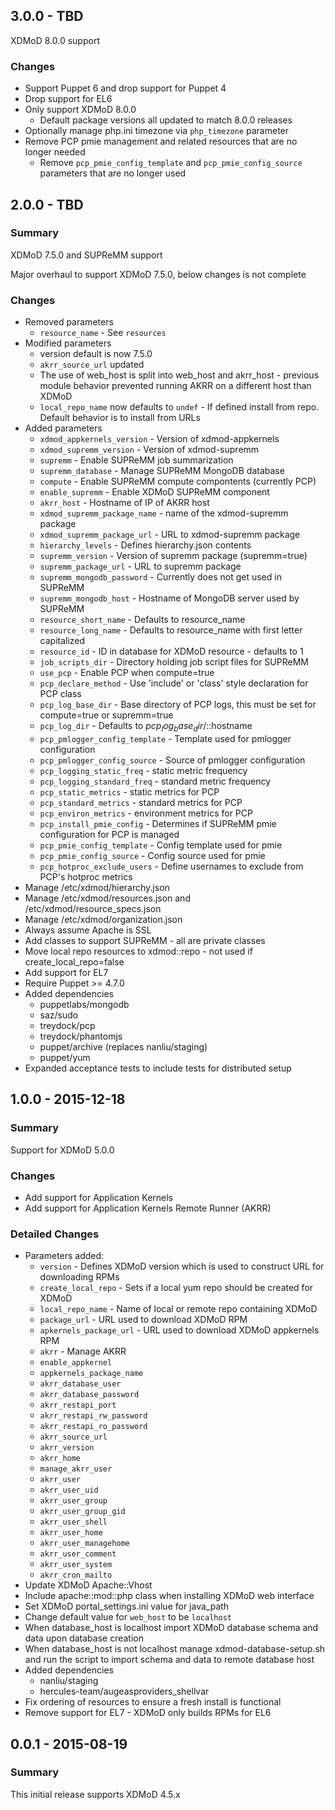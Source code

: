 ## 3.0.0 - TBD

XDMoD 8.0.0 support

### Changes

* Support Puppet 6 and drop support for Puppet 4
* Drop support for EL6
* Only support XDMoD 8.0.0
  * Default package versions all updated to match 8.0.0 releases
* Optionally manage php.ini timezone via `php_timezone` parameter
* Remove PCP pmie management and related resources that are no longer needed
  * Remove `pcp_pmie_config_template` and `pcp_pmie_config_source` parameters that are no longer used

## 2.0.0 - TBD

### Summary

XDMoD 7.5.0 and SUPReMM support

Major overhaul to support XDMoD 7.5.0, below changes is not complete

### Changes

* Removed parameters
  * `resource_name` - See `resources`
* Modified parameters
  * version default is now 7.5.0
  * `akrr_source_url` updated
  * The use of web\_host is split into web\_host and akrr_host - previous module behavior prevented running AKRR on a different host than XDMoD
  * `local_repo_name` now defaults to `undef` - If defined install from repo. Default behavior is to install from URLs
* Added parameters
  * `xdmod_appkernels_version` - Version of xdmod-appkernels
  * `xdmod_supremm_version` - Version of xdmod-supremm
  * `supremm` - Enable SUPReMM job summarization
  * `supremm_database` - Manage SUPReMM MongoDB database
  * `compute` - Enable SUPReMM compute compontents (currently PCP)
  * `enable_supremm` - Enable XDMoD SUPReMM component
  * `akrr_host` - Hostname of IP of AKRR host
  * `xdmod_supremm_package_name` - name of the xdmod-supremm package
  * `xdmod_supremm_package_url` - URL to xdmod-supremm package
  * `hierarchy_levels` - Defines hierarchy.json contents
  * `supremm_version` - Version of supremm package (supremm=true)
  * `supremm_package_url` - URL to supremm package
  * `supremm_mongodb_password` - Currently does not get used in SUPReMM
  * `supremm_mongodb_host` - Hostname of MongoDB server used by SUPReMM
  * `resource_short_name` - Defaults to resource_name
  * `resource_long_name` - Defaults to resource_name with first letter capitalized
  * `resource_id` - ID in database for XDMoD resource - defaults to 1
  * `job_scripts_dir` - Directory holding job script files for SUPReMM
  * `use_pcp` - Enable PCP when compute=true
  * `pcp_declare_method` - Use 'include' or 'class' style declaration for PCP class
  * `pcp_log_base_dir` - Base directory of PCP logs, this must be set for compute=true or supremm=true
  * `pcp_log_dir` - Defaults to $pcp_log_base_dir/$::hostname
  * `pcp_pmlogger_config_template` - Template used for pmlogger configuration
  * `pcp_pmlogger_config_source` - Source of pmlogger configuration
  * `pcp_logging_static_freq` - static metric frequency
  * `pcp_logging_standard_freq` - standard metric frequency
  * `pcp_static_metrics` - static metrics for PCP
  * `pcp_standard_metrics` - standard metrics for PCP
  * `pcp_environ_metrics` - environment metrics for PCP
  * `pcp_install_pmie_config` - Determines if SUPReMM pmie configuration for PCP is managed
  * `pcp_pmie_config_template` - Config template used for pmie
  * `pcp_pmie_config_source` - Config source used for pmie
  * `pcp_hotproc_exclude_users` - Define usernames to exclude from PCP's hotproc metrics
* Manage /etc/xdmod/hierarchy.json
* Manage /etc/xdmod/resources.json and /etc/xdmod/resource_specs.json
* Manage /etc/xdmod/organization.json
* Always assume Apache is SSL
* Add classes to support SUPReMM - all are private classes
* Move local repo resources to xdmod::repo - not used if create\_local\_repo=false
* Add support for EL7
* Require Puppet >= 4.7.0
* Added dependencies
  * puppetlabs/mongodb
  * saz/sudo
  * treydock/pcp
  * treydock/phantomjs
  * puppet/archive (replaces nanliu/staging)
  * puppet/yum
* Expanded acceptance tests to include tests for distributed setup

## 1.0.0 - 2015-12-18

### Summary

Support for XDMoD 5.0.0

### Changes

* Add support for Application Kernels
* Add support for Application Kernels Remote Runner (AKRR)

### Detailed Changes

* Parameters added:
  * `version` - Defines XDMoD version which is used to construct URL for downloading RPMs
  * `create_local_repo` - Sets if a local yum repo should be created for XDMoD
  * `local_repo_name` - Name of local or remote repo containing XDMoD
  * `package_url` - URL used to download XDMoD RPM
  * `apkernels_package_url` - URL used to download XDMoD appkernels RPM
  * `akrr` - Manage AKRR
  * `enable_appkernel`
  * `appkernels_package_name`
  * `akrr_database_user`
  * `akrr_database_password`
  * `akrr_restapi_port`
  * `akrr_restapi_rw_password`
  * `akrr_restapi_ro_password`
  * `akrr_source_url`
  * `akrr_version`
  * `akrr_home`
  * `manage_akrr_user`
  * `akrr_user`
  * `akrr_user_uid`
  * `akrr_user_group`
  * `akrr_user_group_gid`
  * `akrr_user_shell`
  * `akrr_user_home`
  * `akrr_user_managehome`
  * `akrr_user_comment`
  * `akrr_user_system`
  * `akrr_cron_mailto`
* Update XDMoD Apache::Vhost
* Include apache::mod::php class when installing XDMoD web interface
* Set XDMoD portal\_settings.ini value for java_path
* Change default value for `web_host` to be `localhost`
* When database_host is localhost import XDMoD database schema and data upon database creation
* When database_host is not localhost manage xdmod-database-setup.sh and run the script to import schema and data to remote database host
* Added dependencies
  * nanliu/staging
  * hercules-team/augeasproviders_shellvar
* Fix ordering of resources to ensure a fresh install is functional
* Remove support for EL7 - XDMoD only builds RPMs for EL6

## 0.0.1 - 2015-08-19

### Summary

This initial release supports XDMoD 4.5.x
